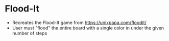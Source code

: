 # Flood-It
- Recreates the Flood-It game from https://unixpapa.com/floodit/
- User must "flood" the entire board with a single color in under the given number of steps
